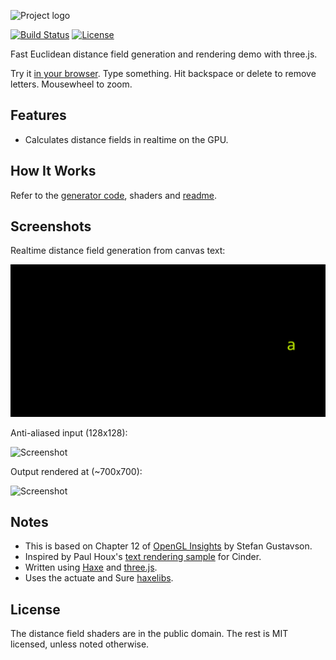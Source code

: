 ![Project logo](screenshots/webgl_distance_fields_logo.png?raw=true "WebGL Distance Fields Logo")

[![Build Status](https://img.shields.io/travis/Tw1ddle/WebGL-Distance-Fields.svg?style=flat-square)](https://travis-ci.org/Tw1ddle/WebGL-Distance-Fields)
[![License](https://img.shields.io/:license-mit-blue.svg?style=flat-square)](https://github.com/Tw1ddle/WebGL-Distance-Fields/blob/master/LICENSE)

Fast Euclidean distance field generation and rendering demo with three.js.

Try it [in your browser](http://tw1ddle.github.io/WebGL-Distance-Fields/). Type something. Hit backspace or delete to remove letters. Mousewheel to zoom.

## Features ##
* Calculates distance fields in realtime on the GPU.

## How It Works ##

Refer to the [generator code](https://github.com/Tw1ddle/WebGL-Distance-Fields/blob/master/sdf/generator/SDFMaker.hx), shaders and [readme](https://github.com/Tw1ddle/WebGL-Distance-Fields/tree/master/sdf).

## Screenshots ##

Realtime distance field generation from canvas text:

![Screenshot](https://github.com/Tw1ddle/WebGL-Distance-Fields/blob/master/screenshots/realtime.gif?raw=true "WebGL Distance Fields Realtime Screenshot")

Anti-aliased input (128x128):

![Screenshot](https://github.com/Tw1ddle/WebGL-Distance-Fields/blob/master/screenshots/screenshot1.png?raw=true "WebGL Distance Fields Screenshot 1")

Output rendered at (~700x700):

![Screenshot](https://github.com/Tw1ddle/WebGL-Distance-Fields/blob/master/screenshots/screenshot2.png?raw=true "WebGL Distance Fields Screenshot 2")

## Notes ##
* This is based on Chapter 12 of [OpenGL Insights](http://openglinsights.com/) by Stefan Gustavson.
* Inspired by Paul Houx's [text rendering sample](https://github.com/paulhoux/Cinder-Samples) for Cinder.
* Written using [Haxe](http://haxe.org/) and [three.js](http://threejs.org/).
* Uses the actuate and Sure [haxelibs](http://lib.haxe.org/).

## License ##
The distance field shaders are in the public domain. The rest is MIT licensed, unless noted otherwise.
